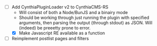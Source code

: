 - [ ] Add CynthiaPluginLoader v2 to CynthiaCMS-RS
    - Will consist of both a Node/BunJS and a binairy mode
    - Should be working through just running the plugin with specified arguments, then parsing the output (through stdout) as JSON. Will (indeed) be preeetty prone to error.
    - [x] Make Javascript RE available as a function
    
- [ ] Reimplement postlist pages and filters